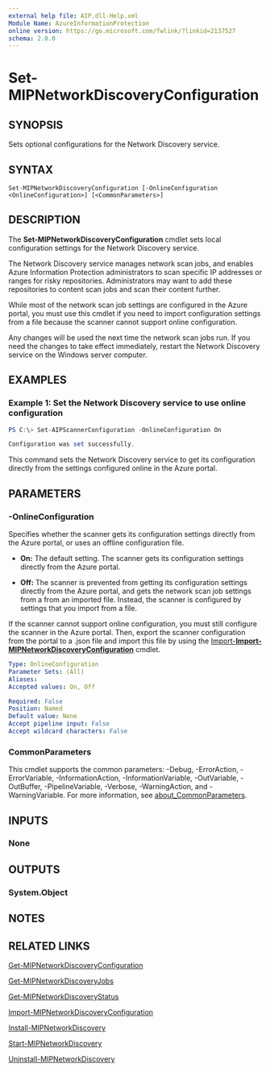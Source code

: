 ```yaml
---
external help file: AIP.dll-Help.xml
Module Name: AzureInformationProtection
online version: https://go.microsoft.com/fwlink/?linkid=2137527
schema: 2.0.0
---
```


# Set-MIPNetworkDiscoveryConfiguration

## SYNOPSIS
Sets optional configurations for the Network Discovery service.

## SYNTAX

```
Set-MIPNetworkDiscoveryConfiguration [-OnlineConfiguration <OnlineConfiguration>] [<CommonParameters>]
```

## DESCRIPTION
The **Set-MIPNetworkDiscoveryConfiguration** cmdlet sets local configuration settings for the Network Discovery service.

The Network Discovery service manages network scan jobs, and enables Azure Information Protection administrators to scan specific IP addresses or ranges for risky repositories. Administrators may want to add these repositories to content scan jobs and scan their content further.

While most of the network scan job settings are configured in the Azure portal, you must use this cmdlet if you need to import configuration settings from a file because the scanner cannot support online configuration.

Any changes will be used the next time the network scan jobs run. If you need the changes to take effect immediately, restart the Network Discovery service on the Windows server computer.

## EXAMPLES

### Example 1: Set the Network Discovery service to use online configuration

``` powershell
PS C:\> Set-AIPScannerConfiguration -OnlineConfiguration On

Configuration was set successfully.
```

This command sets the Network Discovery service to get its configuration directly from the settings configured online in the Azure portal.


## PARAMETERS

### -OnlineConfiguration
Specifies whether the scanner gets its configuration settings directly from the Azure portal, or uses an offline configuration file.

- **On:** The default setting. The scanner gets its configuration settings directly from the Azure portal.

- **Off:** The scanner is prevented from getting its configuration settings directly from the Azure portal, and gets the network scan job settings from a from an imported file. Instead, the scanner is configured by settings that you import from a file. 

If the scanner cannot support online configuration, you must still configure the scanner in the Azure portal. Then, export the scanner configuration from the portal to a .json file and import this file by using the [Import-**Import-MIPNetworkDiscoveryConfiguration**](./Import-**Import-MIPNetworkDiscoveryConfiguration**.md) cmdlet.

```yaml
Type: OnlineConfiguration
Parameter Sets: (All)
Aliases:
Accepted values: On, Off

Required: False
Position: Named
Default value: None
Accept pipeline input: False
Accept wildcard characters: False
```

### CommonParameters
This cmdlet supports the common parameters: -Debug, -ErrorAction, -ErrorVariable, -InformationAction, -InformationVariable, -OutVariable, -OutBuffer, -PipelineVariable, -Verbose, -WarningAction, and -WarningVariable. For more information, see [about_CommonParameters](http://go.microsoft.com/fwlink/?LinkID=113216).

## INPUTS

### None

## OUTPUTS

### System.Object
## NOTES

## RELATED LINKS
[Get-MIPNetworkDiscoveryConfiguration](Get-MIPNetworkDiscoveryConfiguration.md)

[Get-MIPNetworkDiscoveryJobs](Get-MIPNetworkDiscoveryJobs.md)

[Get-MIPNetworkDiscoveryStatus](Get-MIPNetworkDiscoveryStatus.md)

[Import-MIPNetworkDiscoveryConfiguration](Import-MIPNetworkDiscoveryConfiguration.md)

[Install-MIPNetworkDiscovery](Install-MIPNetworkDiscovery.md)

[Start-MIPNetworkDiscovery](Start-MIPNetworkDiscovery.md)

[Uninstall-MIPNetworkDiscovery](Uninstall-MIPNetworkDiscovery.md)